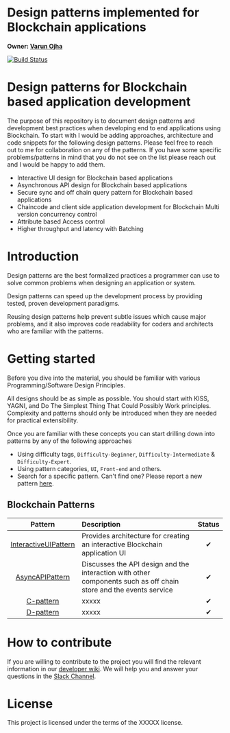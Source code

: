 # Design patterns implemented for Blockchain applications

**Owner:  [Varun Ojha](https://github.ibm.com/varun-ojha)**

[![Build Status](https://travis.ibm.com/BlockchainAB/BlockchainDevelopmentDesignPatterns.svg?token=sQbGqm1RNTX4ZceCsxf9&branch=master)](https://travis.ibm.com/BlockchainAB/BlockchainDevelopmentDesignPatterns)


# Design patterns for Blockchain based application development
The purpose of this repository is to document design patterns and development best practices when developing end to end applications using Blockchain.
To start with I would be adding approaches, architecture and code snippets for the following design patterns. Please feel free to reach out to me for collaboration on any of the patterns. If you have some specific problems/patterns in mind that you do not see on the list please reach out and I would be happy to add them.

- Interactive UI design for Blockchain based applications
- Asynchronous API design for Blockchain based applications
- Secure sync and off chain query pattern for Blockchain based applications
- Chaincode and client side application development for Blockchain Multi version concurrency control
- Attribute based Access control
- Higher throughput and latency with Batching


# Introduction

Design patterns are the best formalized practices a programmer can use to
solve common problems when designing an application or system.

Design patterns can speed up the development process by providing tested, proven
development paradigms.

Reusing design patterns help prevent subtle issues which cause major
problems, and it also improves code readability for coders and architects who
are familiar with the patterns.

# Getting started

Before you dive into the material, you should be familiar with various
Programming/Software Design Principles.

All designs should be as simple as possible. You should start with KISS, YAGNI,
and Do The Simplest Thing That Could Possibly Work principles. Complexity and
patterns should only be introduced when they are needed for practical
extensibility.

Once you are familiar with these concepts you can start drilling down into
patterns by any of the following approaches

 - Using difficulty tags, `Difficulty-Beginner`, `Difficulty-Intermediate` & `Difficulty-Expert`.
 - Using pattern categories, `UI`, `Front-end` and others.
 - Search for a specific pattern. Can't find one? Please report a new pattern [here](xxxxx).


 ## Blockchain Patterns

| Pattern | Description | Status |
|:-------:|:----------- |:------:|
| [InteractiveUIPattern](./docs/design_patterns/UIResponsivenessPattern.md) | Provides architecture for creating an interactive Blockchain application UI| ✔ |
| [AsyncAPIPattern](./docs/design_patterns/AsyncAPIPattern.md) | Discusses the API design and the interaction with other components such as off chain store and the events service | ✔ |
| [C-pattern](./docs/design_patterns/xx.md) | xxxxx | ✔ |
| [D-pattern](./docs/design_patterns/xx.md) |  xxxxx  | ✔ |



# How to contribute

If you are willing to contribute to the project you will find the relevant information in our [developer wiki](https://github.com/BlockchainAB/BlockchainDevelopmentDesignPatterns/wiki). We will help you and answer your questions in the [Slack Channel](slackchannel).

# License

This project is licensed under the terms of the XXXXX license.

